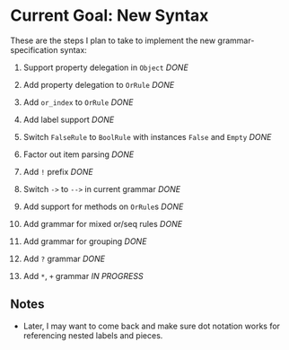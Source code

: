 # Current Goal: New Syntax

These are the steps I plan to take
to implement the new grammar-specification syntax:

1. Support property delegation in `Object` *DONE*

2. Add property delegation to `OrRule` *DONE*

3. Add `or_index` to `OrRule` *DONE*

4. Add label support *DONE*

5. Switch `FalseRule` to `BoolRule` with instances `False` and `Empty` *DONE*

6. Factor out item parsing *DONE*

7. Add `!` prefix *DONE*

8. Switch `->` to `-->` in current grammar *DONE*

9. Add support for methods on `OrRule`s *DONE*

10. Add grammar for mixed or/seq rules *DONE*

11. Add grammar for grouping *DONE*

12. Add `?` grammar *DONE*

13. Add `*`, `+` grammar *IN PROGRESS*

## Notes

* Later, I may want to come back and make sure dot notation works for
  referencing nested labels and pieces.
